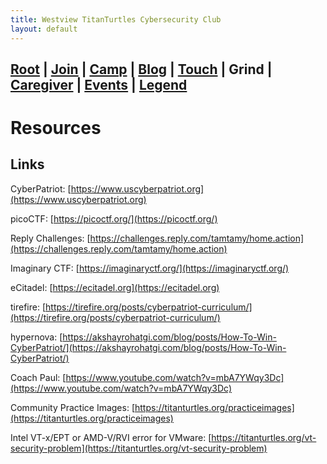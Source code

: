 ```yaml
---
title: Westview TitanTurtles Cybersecurity Club
layout: default
---
```


## [Root](./index.html) | [Join](./apply.html) | [Camp](./cybercamp.html) | [Blog](./blog.html) | [Touch](./contacts.html) | **Grind** | [Caregiver](./techcg.html) | [Events](./events.html) | [Legend](./legend.html)

# Resources

## Links

CyberPatriot: [https://www.uscyberpatriot.org](https://www.uscyberpatriot.org)

picoCTF: [https://picoctf.org/](https://picoctf.org/)

Reply Challenges: [https://challenges.reply.com/tamtamy/home.action](https://challenges.reply.com/tamtamy/home.action)

Imaginary CTF: [https://imaginaryctf.org/](https://imaginaryctf.org/)

eCitadel: [https://ecitadel.org](https://ecitadel.org)

tirefire: [https://tirefire.org/posts/cyberpatriot-curriculum/](https://tirefire.org/posts/cyberpatriot-curriculum/)

hypernova: [https://akshayrohatgi.com/blog/posts/How-To-Win-CyberPatriot/](https://akshayrohatgi.com/blog/posts/How-To-Win-CyberPatriot/)

Coach Paul: [https://www.youtube.com/watch?v=mbA7YWqy3Dc](https://www.youtube.com/watch?v=mbA7YWqy3Dc)

Community Practice Images: [https://titanturtles.org/practiceimages](https://titanturtles.org/practiceimages)

Intel VT-x/EPT or AMD-V/RVI error for VMware: [https://titanturtles.org/vt-security-problem](https://titanturtles.org/vt-security-problem)
